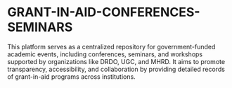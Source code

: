 # GRANT-IN-AID-CONFERENCES-SEMINARS
This platform serves as a centralized repository for government-funded academic events, including conferences, seminars, and workshops supported by organizations like DRDO, UGC, and MHRD. It aims to promote transparency, accessibility, and collaboration by providing detailed records of grant-in-aid programs across institutions.
